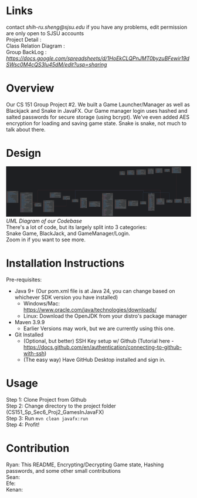 # Links  
contact _shih-ru.sheng@sjsu.edu_ if you have any problems, edit permission are only open to SJSU accounts  
Project Detail :  
Class Relation Diagram :  
Group BackLog : _https://docs.google.com/spreadsheets/d/1HoEkCLQPnJMT0byzuBFewir19dSWsc0M4cQS3lu45dM/edit?usp=sharing_  

# Overview
Our CS 151 Group Project #2. We built a Game Launcher/Manager as well as Blackjack and Snake in JavaFX. Our Game manager
login uses hashed and salted passwords for secure storage (using bcrypt). We've even added AES encryption for loading
and saving game state. Snake is snake, not much to talk about there.

# Design
![image](/UML.png)
_UML Diagram of our Codebase_
<br>
There's a lot of code, but its largely split into 3 categories:
<br>
Snake Game, BlackJack, and GameManager/Login.
<br>
Zoom in if you want to see more.

# Installation Instructions
Pre-requisites:
- Java 9+ (Our pom.xml file is at Java 24, you can change based on whichever SDK version you have installed)
  -  Windows/Mac: https://www.oracle.com/java/technologies/downloads/
  -  Linux: Download the OpenJDK from your distro's package manager
- Maven 3.9.9
  - Earlier Versions may work, but we are currently using this one.
- Git Installed
  - (Optional, but better) SSH Key setup w/ Github
  (Tutorial here - https://docs.github.com/en/authentication/connecting-to-github-with-ssh)
  - (The easy way) Have GitHub Desktop installed and sign in.

# Usage
Step 1: Clone Project from Github
<br>
Step 2: Change directory to the project folder (CS151_Sp_Sec6_Proj2_GamesInJavaFX)
<br>
Step 3: Run `mvn clean javafx:run`
<br>
Step 4: Profit!


# Contribution  
Ryan: This README, Encrypting/Decrypting Game state, Hashing passwords, and some other small contributions   
Sean:   
Efe:   
Kenan:  


